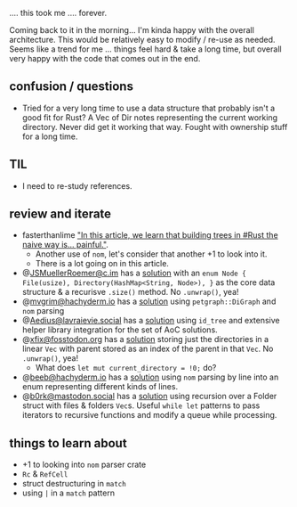 .... this took me .... forever. 

Coming back to it in the morning... I'm kinda happy with the overall architecture. This would be relatively easy to modify / re-use as needed. Seems like a trend for me ... things feel hard & take a long time, but overall very happy with the code that comes out in the end. 

## confusion / questions
* Tried for a very long time to use a data structure that probably isn't a good fit for Rust? A Vec of Dir notes representing the current working directory. Never did get it working that way. Fought with ownership stuff for a long time. 

## TIL
* I need to re-study references.

## review and iterate
* fasterthanlime ["In this article, we learn that building trees in #Rust the naive way is... painful."](https://fasterthanli.me/series/advent-of-code-2022/part-7). 
    * Another use of `nom`, let's consider that another +1 to look into it. 
    * There is a lot going on in this article. 
* @JSMuellerRoemer@c.im has a [solution](https://github.com/l0calh05t/advent-of-code-2022/blob/trunk/src/solutions/day_07.rs) with an `enum Node { File(usize), Directory(HashMap<String, Node>), }` as the core data structure & a recurisve `.size()` method. No `.unwrap()`, yea!
* @mvgrim@hachyderm.io has a [solution](https://github.com/neoeinstein/aoc-2022/blob/main/src/bin/day07.rs) using `petgraph::DiGraph` and `nom` parsing
* @Aedius@lavraievie.social has a [solution](https://github.com/Aedius/aoc-2022/blob/main/day7/src/main.rs) using `id_tree` and extensive helper library integration for the set of AoC solutions.
* @xfix@fosstodon.org has a [solution](https://github.com/xfix/advent-of-code-2022/blob/master/src/day7/mod.rs) storing just the directories in a linear `Vec` with parent stored as an index of the parent in that `Vec`. No `.unwrap()`, yea!
    * What does `let mut current_directory = !0;` do? 
* @beeb@hachyderm.io has a [solution](https://github.com/beeb/aoc-2022/blob/main/src/days/day07.rs) using `nom` parsing by line into an enum representing different kinds of lines. 
* @b0rk@mastodon.social has a [solution](https://github.com/jvns/aoc2022/blob/main/day07/solve.rs) using recursion over a Folder struct with files & folders `Vec`s. Useful `while let` patterns to pass iterators to recursive functions and modify a queue while processing. 

## things to learn about
* +1 to looking into `nom` parser crate
* `Rc` & `RefCell`
* struct destructuring in `match`
* using `|` in a `match` pattern
